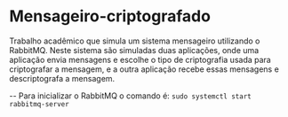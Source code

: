 # Mensageiro-criptografado

Trabalho acadêmico que simula um sistema mensageiro utilizando o RabbitMQ. Neste sistema são simuladas duas aplicações, onde uma aplicação envia mensagens e escolhe o tipo de criptografia usada para criptografar a mensagem, e a outra aplicação recebe essas mensagens e descriptografa a mensagem.

-- Para inicializar o RabbitMQ o comando é:
```sudo systemctl start rabbitmq-server```
